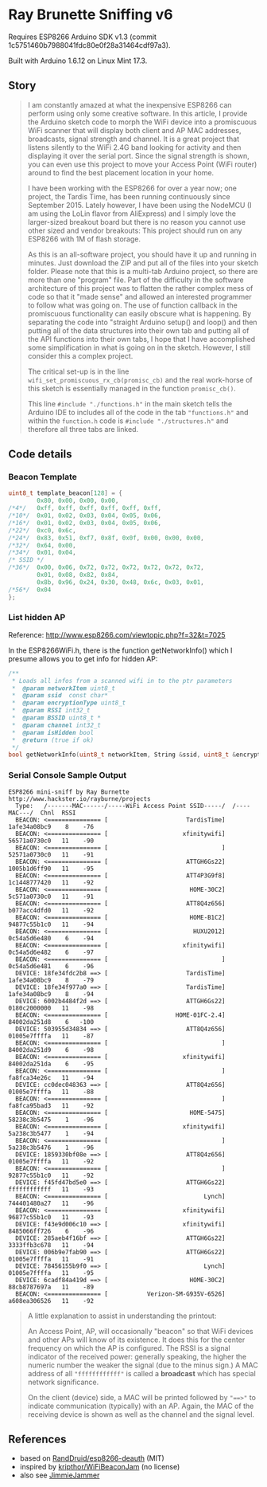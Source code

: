 # Ray Brunette Sniffing v6

Requires ESP8266 Arduino SDK v1.3 (commit 1c5751460b7988041fdc80e0f28a31464cdf97a3).

Built with Arduino 1.6.12 on Linux Mint 17.3.

## Story

> I am constantly amazed at what the inexpensive ESP8266 can perform using only some creative software. In this article, I provide the Arduino sketch code to morph the WiFi device into a promiscuous WiFi scanner that will display both client and AP MAC addresses, broadcasts, signal strength and channel. It is a great project that listens silently to the WiFi 2.4G band looking for activity and then displaying it over the serial port. Since the signal strength is shown, you can even use this project to move your Access Point (WiFi router) around to find the best placement location in your home.
> 
> I have been working with the ESP8266 for over a year now; one project, the Tardis Time, has been running continuously since September 2015. Lately however, I have been using the NodeMCU (I am using the LoLin flavor from AliExpress) and I simply love the larger-sized breakout board but there is no reason you cannot use other sized and vendor breakouts: This project should run on any ESP8266 with 1M of flash storage.
> 
> As this is an all-software project, you should have it up and running in minutes. Just download the ZIP and put all of the files into your sketch folder. Please note that this is a multi-tab Arduino project, so there are more than one "program" file. Part of the difficulty in the software architecture of this project was to flatten the rather complex mess of code so that it "made sense" and allowed an interested programmer to follow what was going on. The use of function callback in the promiscuous functionality can easily obscure what is happening. By separating the code into "straight Arduino setup() and loop() and then putting all of the data structures into their own tab and putting all of the API functions into their own tabs, I hope that I have accomplished some simplification in what is going on in the sketch. However, I still consider this a complex project.
> 
> The critical set-up is in the line `wifi_set_promiscuous_rx_cb(promisc_cb)` and the real work-horse of this sketch is essentially managed in the function `promisc_cb()`.
> 
> This line `#include "./functions.h"` in the main sketch tells the Arduino IDE to includes all of the code in the tab `"functions.h"` and within the `function.h` code is `#include "./structures.h"` and therefore all three tabs are linked.

## Code details

### Beacon Template

```cpp
uint8_t template_beacon[128] = {
        0x80, 0x00, 0x00, 0x00,
/*4*/   0xff, 0xff, 0xff, 0xff, 0xff, 0xff,
/*10*/  0x01, 0x02, 0x03, 0x04, 0x05, 0x06,
/*16*/  0x01, 0x02, 0x03, 0x04, 0x05, 0x06,
/*22*/  0xc0, 0x6c,
/*24*/  0x83, 0x51, 0xf7, 0x8f, 0x0f, 0x00, 0x00, 0x00,
/*32*/  0x64, 0x00,
/*34*/  0x01, 0x04,
/* SSID */
/*36*/  0x00, 0x06, 0x72, 0x72, 0x72, 0x72, 0x72, 0x72,
        0x01, 0x08, 0x82, 0x84,
        0x8b, 0x96, 0x24, 0x30, 0x48, 0x6c, 0x03, 0x01,
/*56*/  0x04
};
```

### List hidden AP

Reference: http://www.esp8266.com/viewtopic.php?f=32&t=7025

In the ESP8266WiFi.h, there is the function getNetworkInfo() which I presume allows you to get info for hidden AP:

```cpp
/**
 * Loads all infos from a scanned wifi in to the ptr parameters
 *  @param networkItem uint8_t
 *  @param ssid  const char*
 *  @param encryptionType uint8_t
 *  @param RSSI int32_t
 *  @param BSSID uint8_t *
 *  @param channel int32_t
 *  @param isHidden bool
 *  @return (true if ok)
 */
bool getNetworkInfo(uint8_t networkItem, String &ssid, uint8_t &encryptionType, int32_t &RSSI, uint8_t* &BSSID, int32_t &channel, bool &isHidden);
```
### Serial Console Sample Output

```
ESP8266 mini-sniff by Ray Burnette http://www.hackster.io/rayburne/projects
  Type:   /-------MAC------/-----WiFi Access Point SSID-----/  /----MAC---/  Chnl  RSSI
  BEACON: <=============== [                      TardisTime]  1afe34a08bc9    8    -76
  BEACON: <=============== [                     xfinitywifi]  56571a0730c0   11    -90
  BEACON: <=============== [                                ]  52571a0730c0   11    -91
  BEACON: <=============== [                      ATTGH6Gs22]  1005b1d6ff90   11    -95
  BEACON: <=============== [                      ATT4P3G9f8]  1c1448777420   11    -92
  BEACON: <=============== [                       HOME-30C2]  5c571a0730c0   11    -91
  BEACON: <=============== [                      ATT8Q4z656]  b077acc4dfd0   11    -92
  BEACON: <=============== [                       HOME-B1C2]  94877c55b1c0   11    -94
  BEACON: <=============== [                        HUXU2012]  0c54a5d6e480    6    -94
  BEACON: <=============== [                     xfinitywifi]  0c54a5d6e482    6    -97
  BEACON: <=============== [                                ]  0c54a5d6e481    6    -96
  DEVICE: 18fe34fdc2b8 ==> [                      TardisTime]  1afe34a08bc9    8    -79
  DEVICE: 18fe34f977a0 ==> [                      TardisTime]  1afe34a08bc9    8    -94
  DEVICE: 6002b4484f2d ==> [                      ATTGH6Gs22]  0180c2000000   11    -98
  BEACON: <=============== [                   HOME-01FC-2.4]  84002da251d8    6   -100
  DEVICE: 503955d34834 ==> [                      ATT8Q4z656]  01005e7ffffa   11    -87
  BEACON: <=============== [                                ]  84002da251d9    6    -98
  BEACON: <=============== [                     xfinitywifi]  84002da251da    6    -95
  BEACON: <=============== [                                ]  fa8fca34e26c   11    -94
  DEVICE: cc0dec048363 ==> [                      ATT8Q4z656]  01005e7ffffa   11    -88
  BEACON: <=============== [                                ]  fa8fca95bad3   11    -92
  BEACON: <=============== [                       HOME-5475]  58238c3b5475    1    -96
  BEACON: <=============== [                     xfinitywifi]  5a238c3b5477    1    -94
  BEACON: <=============== [                                ]  5a238c3b5476    1    -96
  DEVICE: 1859330bf08e ==> [                      ATT8Q4z656]  01005e7ffffa   11    -92
  BEACON: <=============== [                                ]  92877c55b1c0   11    -92
  DEVICE: f45fd47bd5e0 ==> [                      ATTGH6Gs22]  ffffffffffff   11    -93
  BEACON: <=============== [                           Lynch]  744401480a27   11    -96
  BEACON: <=============== [                     xfinitywifi]  96877c55b1c0   11    -93
  DEVICE: f43e9d006c10 ==> [                     xfinitywifi]  8485066ff726    6    -96
  DEVICE: 285aeb4f16bf ==> [                      ATTGH6Gs22]  3333ffb3c678   11    -94
  DEVICE: 006b9e7fab90 ==> [                      ATTGH6Gs22]  01005e7ffffa   11    -91
  DEVICE: 78456155b9f0 ==> [                           Lynch]  01005e7ffffa   11    -95
  DEVICE: 6cadf84a419d ==> [                       HOME-30C2]  88cb8787697a   11    -89
  BEACON: <=============== [           Verizon-SM-G935V-6526]  a608ea306526   11    -92
```

> A little explanation to assist in understanding the printout:
> 
> An Access Point, AP, will occasionally "beacon" so that WiFi devices and other APs will know of its existence. It does this for the center frequency on which the AP is configured. The RSSI is a signal indicator of the received power: generally speaking, the higher the numeric number the weaker the signal (due to the minus sign.) A MAC address of all `"ffffffffffff"` is called a **broadcast** which has special network significance.
> 
> On the client (device) side, a MAC will be printed followed by `"==>"` to indicate communication (typically) with an AP. Again, the MAC of the receiving device is shown as well as the channel and the signal level.

## References
  - based on [RandDruid/esp8266-deauth](https://github.com/RandDruid/esp8266-deauth) (MIT)
  - inspired by [kripthor/WiFiBeaconJam](https://github.com/kripthor/WiFiBeaconJam) (no license)
  - also see [JimmieJammer](https://git.schneefux.xyz/schneefux/jimmiejammer/src/master/jimmiejammer.ino)
